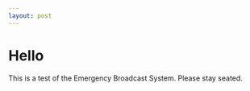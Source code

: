 ```yaml
---
layout: post
---
```


# Hello

This is a test of the Emergency Broadcast System. Please stay seated.

